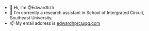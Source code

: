 - 👋 Hi, I’m @Edwardhzh
- 🌱 I'm corrently a research assistant in School of Intergrated Circuit, Southeast University.
- 📫 My email address is edwardhprc@qq.com

<!---
Edwardhzh/Edwardhzh is a ✨ special ✨ repository because its `README.md` (this file) appears on your GitHub profile.
You can click the Preview link to take a look at your changes.
--->
